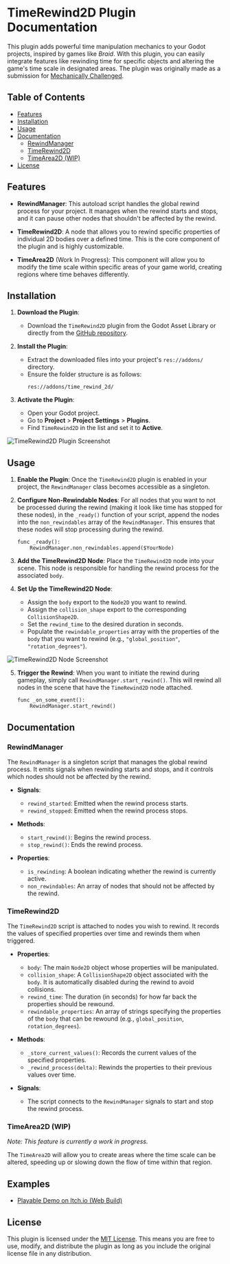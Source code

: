 # TimeRewind2D Plugin Documentation

This plugin adds powerful time manipulation mechanics to your Godot projects, inspired by games like *Braid*. With this plugin, you can easily integrate features like rewinding time for specific objects and altering the game's time scale in designated areas. The plugin was originally made as a submission for [Mechanically Challenged](https://itch.io/jam/mechanically-challenged-august-2024).

## Table of Contents
- [Features](#features)
- [Installation](#installation)
- [Usage](#usage)
- [Documentation](#documentation)
  - [RewindManager](#rewindmanager)
  - [TimeRewind2D](#timerewind2d)
  - [TimeArea2D (WIP)](#TimeArea2D)
- [License](#license)

## Features

- **RewindManager**: This autoload script handles the global rewind process for your project. It manages when the rewind starts and stops, and it can pause other nodes that shouldn't be affected by the rewind.
  
- **TimeRewind2D**: A node that allows you to rewind specific properties of individual 2D bodies over a defined time. This is the core component of the plugin and is highly customizable.

- **TimeArea2D** (Work In Progress): This component will allow you to modify the time scale within specific areas of your game world, creating regions where time behaves differently.

## Installation

1. **Download the Plugin**:
   - Download the `TimeRewind2D` plugin from the Godot Asset Library or directly from the [GitHub repository](https://github.com/ImTani/godot-time-rewind-2d/releases).

2. **Install the Plugin**:
   - Extract the downloaded files into your project's `res://addons/` directory.
   - Ensure the folder structure is as follows:
     ```
     res://addons/time_rewind_2d/
     ```

3. **Activate the Plugin**:
   - Open your Godot project.
   - Go to **Project** > **Project Settings** > **Plugins**.
   - Find `TimeRewind2D` in the list and set it to **Active**.

![TimeRewind2D Plugin Screenshot](https://raw.githubusercontent.com/ImTani/godot-time-rewind-2d/main/docs/media/plugin_window.png)

## Usage

1. **Enable the Plugin**: Once the `TimeRewind2D` plugin is enabled in your project, the `RewindManager` class becomes accessible as a singleton.
 
2. **Configure Non-Rewindable Nodes**: For all nodes that you want to not be processed during the rewind (making it look like time has stopped for these nodes), in the `_ready()` function of your script, append the nodes into the `non_rewindables` array of the `RewindManager`. This ensures that these nodes will stop processing during the rewind.

   ```gdscript
   func _ready():
       RewindManager.non_rewindables.append($YourNode)
   ```

3. **Add the TimeRewind2D Node**: Place the `TimeRewind2D` node into your scene. This node is responsible for handling the rewind process for the associated `body`.

4. **Set Up the TimeRewind2D Node**:
   - Assign the `body` export to the `Node2D` you want to rewind.
   - Assign the `collision_shape` export to the corresponding `CollisionShape2D`.
   - Set the `rewind_time` to the desired duration in seconds.
   - Populate the `rewindable_properties` array with the properties of the `body` that you want to rewind (e.g., `"global_position"`, `"rotation_degrees"`).

  ![TimeRewind2D Node Screenshot](https://raw.githubusercontent.com/ImTani/godot-time-rewind-2d/main/docs/media/time_rewind_2d.png)

5. **Trigger the Rewind**: When you want to initiate the rewind during gameplay, simply call `RewindManager.start_rewind()`. This will rewind all nodes in the scene that have the `TimeRewind2D` node attached.

   ```gdscript
   func _on_some_event():
       RewindManager.start_rewind()
   ```

## Documentation

### RewindManager

The `RewindManager` is a singleton script that manages the global rewind process. It emits signals when rewinding starts and stops, and it controls which nodes should not be affected by the rewind.

- **Signals**:
  - `rewind_started`: Emitted when the rewind process starts.
  - `rewind_stopped`: Emitted when the rewind process stops.

- **Methods**:
  - `start_rewind()`: Begins the rewind process.
  - `stop_rewind()`: Ends the rewind process.

- **Properties**:
  - `is_rewinding`: A boolean indicating whether the rewind is currently active.
  - `non_rewindables`: An array of nodes that should not be affected by the rewind.

### TimeRewind2D

The `TimeRewind2D` script is attached to nodes you wish to rewind. It records the values of specified properties over time and rewinds them when triggered.

- **Properties**:
  - `body`: The main `Node2D` object whose properties will be manipulated.
  - `collision_shape`: A `CollisionShape2D` object associated with the `body`. It is automatically disabled during the rewind to avoid collisions.
  - `rewind_time`: The duration (in seconds) for how far back the properties should be rewound.
  - `rewindable_properties`: An array of strings specifying the properties of the `body` that can be rewound (e.g., `global_position`, `rotation_degrees`).

- **Methods**:
  - `_store_current_values()`: Records the current values of the specified properties.
  - `_rewind_process(delta)`: Rewinds the properties to their previous values over time.

- **Signals**:
  - The script connects to the `RewindManager` signals to start and stop the rewind process.

### TimeArea2D (WIP)

*Note: This feature is currently a work in progress.*

The `TimeArea2D` will allow you to create areas where the time scale can be altered, speeding up or slowing down the flow of time within that region.

## Examples

- [Playable Demo on Itch.io (Web Build)](https://infinitani.itch.io/time-manipulation)


## License

This plugin is licensed under the [MIT License](LICENSE). This means you are free to use, modify, and distribute the plugin as long as you include the original license file in any distribution.
